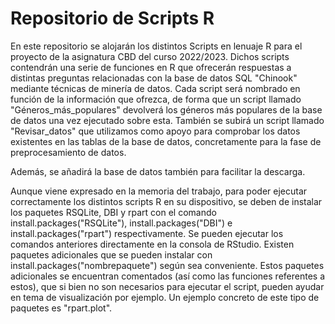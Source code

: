 # Repositorio de Scripts R

En este repositorio se alojarán los distintos Scripts en lenuaje R para el proyecto de la asignatura CBD del curso 2022/2023. Dichos scripts contendrán una serie de funciones en R que ofrecerán respuestas a distintas preguntas relacionadas con la base de datos SQL "Chinook" mediante técnicas de minería de datos. Cada script será nombrado en función de la información que ofrezca, de forma que un script llamado "Géneros_más_populares" devolverá los géneros más populares de la base de datos una vez ejecutado sobre esta. También se subirá un script llamado "Revisar_datos" que utilizamos como apoyo para comprobar los datos existentes en las tablas de la base de datos, concretamente para la fase de preprocesamiento de datos.

Además, se añadirá la base de datos también para facilitar la descarga.

Aunque viene expresado en la memoria del trabajo, para poder ejecutar correctamente los distintos scripts R en su dispositivo, se deben de instalar los paquetes RSQLite, DBI y rpart con el comando install.packages("RSQLite"), install.packages("DBI") e install.packages("rpart") respectivamente. Se pueden ejecutar los comandos anteriores directamente en la consola de RStudio. Existen paquetes adicionales que se pueden instalar con install.packages("nombrepaquete") según sea conveniente. Estos paquetes adicionales se encuentran comentados (así como las funciones referentes a estos), que si bien no son necesarios para ejecutar el script, pueden ayudar en tema de visualización por ejemplo. Un ejemplo concreto de este tipo de paquetes es "rpart.plot".
